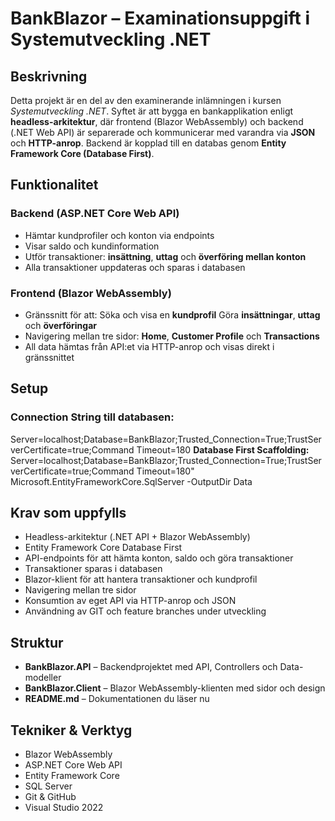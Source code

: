 # BankBlazor – Examinationsuppgift i Systemutveckling .NET

## Beskrivning
Detta projekt är en del av den examinerande inlämningen i kursen *Systemutveckling .NET*. Syftet är att bygga en bankapplikation enligt **headless-arkitektur**, där frontend (Blazor WebAssembly) och backend (.NET Web API) är separerade och kommunicerar med varandra via **JSON** och **HTTP-anrop**.
Backend är kopplad till en databas genom **Entity Framework Core (Database First)**.


## Funktionalitet
### Backend (ASP.NET Core Web API)
- Hämtar kundprofiler och konton via endpoints
- Visar saldo och kundinformation
- Utför transaktioner: **insättning**, **uttag** och **överföring mellan konton**
- Alla transaktioner uppdateras och sparas i databasen
### Frontend (Blazor WebAssembly)
- Gränssnitt för att:
  Söka och visa en **kundprofil**
  Göra **insättningar**, **uttag** och **överföringar**
- Navigering mellan tre sidor: **Home**, **Customer Profile** och **Transactions**
- All data hämtas från API:et via HTTP-anrop och visas direkt i gränssnittet


## Setup
### Connection String till databasen:
Server=localhost;Database=BankBlazor;Trusted_Connection=True;TrustServerCertificate=true;Command Timeout=180
**Database First Scaffolding:** Server=localhost;Database=BankBlazor;Trusted_Connection=True;TrustServerCertificate=true;Command Timeout=180" Microsoft.EntityFrameworkCore.SqlServer -OutputDir Data


## Krav som uppfylls
- Headless-arkitektur (.NET API + Blazor WebAssembly)
- Entity Framework Core Database First
- API-endpoints för att hämta konton, saldo och göra transaktioner
- Transaktioner sparas i databasen
- Blazor-klient för att hantera transaktioner och kundprofil
- Navigering mellan tre sidor
- Konsumtion av eget API via HTTP-anrop och JSON
- Användning av GIT och feature branches under utveckling


## Struktur
- **BankBlazor.API** – Backendprojektet med API, Controllers och Data-modeller
- **BankBlazor.Client** – Blazor WebAssembly-klienten med sidor och design
- **README.md** – Dokumentationen du läser nu


## Tekniker & Verktyg
- Blazor WebAssembly
- ASP.NET Core Web API
- Entity Framework Core
- SQL Server
- Git & GitHub
- Visual Studio 2022
  


